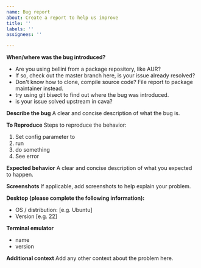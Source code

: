 ```yaml
---
name: Bug report
about: Create a report to help us improve
title: ''
labels: ''
assignees: ''

---
```


**When/where was the bug introduced?**
- Are you using bellini from a package repository, like AUR?
- If so, check out the master branch here, is your issue already resolved?
- Don't know how to clone, compile source code? File report to package maintainer instead.
- try using git bisect to find out where the bug was introduced.
- is your issue solved upstream in cava?

**Describe the bug**
A clear and concise description of what the bug is.

**To Reproduce**
Steps to reproduce the behavior:
1. Set config parameter to
2. run
3. do something
4. See error

**Expected behavior**
A clear and concise description of what you expected to happen.

**Screenshots**
If applicable, add screenshots to help explain your problem.

**Desktop (please complete the following information):**
 - OS / distribution: [e.g. Ubuntu]
 - Version [e.g. 22]

**Terminal emulator**
- name
- version

**Additional context**
Add any other context about the problem here.
